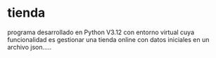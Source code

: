 # tienda
programa desarrollado en Python V3.12 con entorno virtual cuya funcionalidad es gestionar una tienda online con datos iniciales en un archivo json.....
